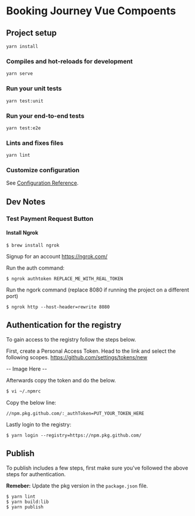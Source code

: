 # Booking Journey Vue Compoents

## Project setup
```
yarn install
```

### Compiles and hot-reloads for development
```
yarn serve
```

### Run your unit tests
```
yarn test:unit
```

### Run your end-to-end tests
```
yarn test:e2e
```

### Lints and fixes files
```
yarn lint
```

### Customize configuration
See [Configuration Reference](https://cli.vuejs.org/config/).

## Dev Notes

### Test Payment Request Button

#### Install Ngrok
```
$ brew install ngrok
```

Signup for an account https://ngrok.com/

Run the auth command:
```
$ ngrok authtoken REPLACE_ME_WITH_REAL_TOKEN
```

Run the ngork command (replace 8080 if running the project on a different port)
```
$ ngrok http --host-header=rewrite 8080
```

## Authentication for the registry

To gain access to the registry follow the steps below.

First, create a Personal Access Token. Head to the link and select the following scopes. https://github.com/settings/tokens/new

-- Image Here --

Afterwards copy the token and do the below.

```bash
$ vi ~/.npmrc
```

Copy the below line:

```
//npm.pkg.github.com/:_authToken=PUT_YOUR_TOKEN_HERE
```

Lastly login to the registry:

```
$ yarn login --registry=https://npm.pkg.github.com/
```

## Publish


To publish includes a few steps, first make sure you've followed the above steps for authentication.

__Remeber:__ Update the pkg version in the `package.json` file.

```
$ yarn lint
$ yarn build:lib
$ yarn publish
```

